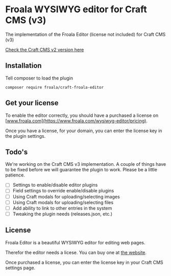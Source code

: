 # Froala WYSIWYG editor for Craft CMS (v3)

The implementation of the Froala Editor (license not included) for Craft CMS (v3)

[Check the Craft CMS v2 version here](https://github.com/froala/Craft-Froala-WYSIWYG/tree/v2)

## Installation

Tell composer to load the plugin

```terminal
composer require froala/craft-froala-editor
```

## Get your license

To enable the editor correctly, you should have a purchased a license on [www.froala.com](https://www.froala.com/wysiwyg-editor/pricing).

Once you have a license, for your domain, you can enter the license key in the plugin settings.

## Todo's

We're working on the Craft CMS v3 implementation. A couple of things have to be fixed before we will guarantee the plugin to work. Please be a little patience.

- [ ] Settings to enable/disable editor plugins
- [ ] Field settings to override enable/disable plugins
- [ ] Using Craft modals for uploading/selecting images
- [ ] Using Craft modals for uploading/selecting files
- [ ] Add ability to link to other entries in the system
- [ ] Tweaking the plugin needs (releases.json, etc.)

## License

Froala Editor is a beautiful WYSIWYG editor for editing web pages.

Therefor the editor needs a licese. You can buy one at [the website](https://www.froala.com/wysiwyg-editor/pricing).

Once purchased a license, you can enter the license key in your Craft CMS settings page.